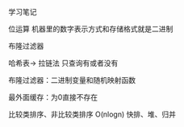 学习笔记

位运算  机器里的数字表示方式和存储格式就是二进制

布隆过滤器 

哈希表-> 拉链法
只查询有或者没有 

布隆过滤器：二进制变量和随机映射函数

最外面缓存：为0直接不存在

比较类排序、非比较类排序
O(nlogn) 快排、堆、归并